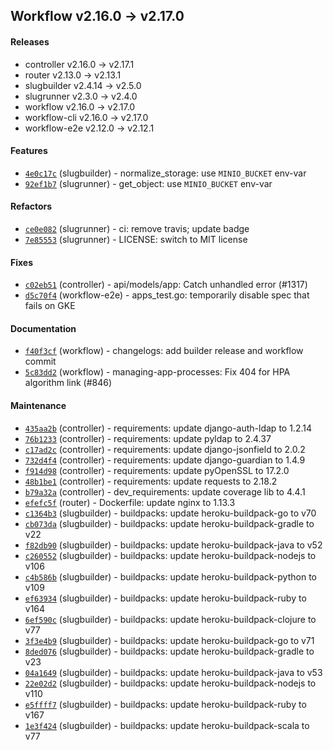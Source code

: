 ## Workflow v2.16.0 -> v2.17.0

#### Releases

- controller v2.16.0 -> v2.17.1
- router v2.13.0 -> v2.13.1
- slugbuilder v2.4.14 -> v2.5.0
- slugrunner v2.3.0 -> v2.4.0
- workflow v2.16.0 -> v2.17.0
- workflow-cli v2.16.0 -> v2.17.0
- workflow-e2e v2.12.0 -> v2.12.1

#### Features

- [`4e0c17c`](https://github.com/deisthree/slugbuilder/commit/4e0c17cc7e514dad5d9e1fe290c528dcdebd5785) (slugbuilder) - normalize_storage: use `MINIO_BUCKET` env-var
- [`92ef1b7`](https://github.com/deisthree/slugrunner/commit/92ef1b7817f51197f3995b5d0822302062bfe6a9) (slugrunner) - get_object: use `MINIO_BUCKET` env-var

#### Refactors

- [`ce0e082`](https://github.com/deisthree/slugrunner/commit/ce0e082a17831285d1fbaf6cd08875a948a64697) (slugrunner) - ci: remove travis; update badge
- [`7e85553`](https://github.com/deisthree/slugrunner/commit/7e85553cf3a197fc62b706df4262404cf92b37b3) (slugrunner) - LICENSE: switch to MIT license

#### Fixes

- [`c02eb51`](https://github.com/deisthree/controller/commit/c02eb51312db4454548d3e39452f59cd1c9355f9) (controller) - api/models/app: Catch unhandled error (#1317)
- [`d5c70f4`](https://github.com/deisthree/workflow-e2e/commit/d5c70f4fedd88855d42ef1a1cfedbd79938b5e7f) (workflow-e2e) - apps_test.go: temporarily disable spec that fails on GKE

#### Documentation

- [`f40f3cf`](https://github.com/deisthree/workflow/commit/f40f3cfea3bba3c1e2f11f55c4c25dd162b4aeb6) (workflow) - changelogs: add builder release and workflow commit
- [`5c83dd2`](https://github.com/deisthree/workflow/commit/5c83dd2a187eb0014de502170fc1100f23c6d1a1) (workflow) - managing-app-processes: Fix 404 for HPA algorithm link (#846)

#### Maintenance

- [`435aa2b`](https://github.com/deisthree/controller/commit/435aa2bc4562bc776ad895e2f08a0311703e8e55) (controller) - requirements: update django-auth-ldap to 1.2.14
- [`76b1233`](https://github.com/deisthree/controller/commit/76b1233ba6b81f5b22420e5872ca1a9ea73bd07a) (controller) - requirements: update pyldap to 2.4.37
- [`c17ad2c`](https://github.com/deisthree/controller/commit/c17ad2ce8391f62d883f6cee5734acf25eb56522) (controller) - requirements: update django-jsonfield to 2.0.2
- [`732d4f4`](https://github.com/deisthree/controller/commit/732d4f462329d92dfd0ae801aa6fca96e97b8ae8) (controller) - requirements: update django-guardian to 1.4.9
- [`f914d98`](https://github.com/deisthree/controller/commit/f914d98f96e023d69771c365326aff6186f57b50) (controller) - requirements: update pyOpenSSL to 17.2.0
- [`48b1be1`](https://github.com/deisthree/controller/commit/48b1be18c59755771d0908c1627eb2278996d43c) (controller) - requirements: update requests to 2.18.2
- [`b79a32a`](https://github.com/deisthree/controller/commit/b79a32a00503cb7124573411fb5d469ae3c9766b) (controller) - dev_requirements: update coverage lib to 4.4.1
- [`efefc5f`](https://github.com/deisthree/router/commit/efefc5f51a812507191f0e91303f36527965ec4e) (router) - Dockerfile: update nginx to 1.13.3
- [`c1364b3`](https://github.com/deisthree/slugbuilder/commit/c1364b39d2619bd14c7714ed9547a7e4fff1104d) (slugbuilder) - buildpacks: update heroku-buildpack-go to v70
- [`cb073da`](https://github.com/deisthree/slugbuilder/commit/cb073da9c2541f3759a81da0395f2fe28164ea34) (slugbuilder) - buildpacks: update heroku-buildpack-gradle to v22
- [`f82db90`](https://github.com/deisthree/slugbuilder/commit/f82db90f3f8882425dcfd8bbf8d60ec9148d1b21) (slugbuilder) - buildpacks: update heroku-buildpack-java to v52
- [`c260552`](https://github.com/deisthree/slugbuilder/commit/c2605521fb3b61071ca261b2214106cc96c092f6) (slugbuilder) - buildpacks: update heroku-buildpack-nodejs to v106
- [`c4b586b`](https://github.com/deisthree/slugbuilder/commit/c4b586bdb301f354a4c97e5bbf3197e0955bf29d) (slugbuilder) - buildpacks: update heroku-buildpack-python to v109
- [`ef63934`](https://github.com/deisthree/slugbuilder/commit/ef639343ca83dd7d6401a34484b73fae26481dfa) (slugbuilder) - buildpacks: update heroku-buildpack-ruby to v164
- [`6ef590c`](https://github.com/deisthree/slugbuilder/commit/6ef590c0d803dbf91feb8ae6ee9a0de163cac192) (slugbuilder) - buildpacks: update heroku-buildpack-clojure to v77
- [`3f3e4b9`](https://github.com/deisthree/slugbuilder/commit/3f3e4b9cd260d1ee2bc41fea85f96d11749f3872) (slugbuilder) - buildpacks: update heroku-buildpack-go to v71
- [`8ded076`](https://github.com/deisthree/slugbuilder/commit/8ded07664af2d2a76855e6e686be90b479b671ab) (slugbuilder) - buildpacks: update heroku-buildpack-gradle to v23
- [`04a1649`](https://github.com/deisthree/slugbuilder/commit/04a16495abe52c79014dcaf18f37b8c06bf2a5b5) (slugbuilder) - buildpacks: update heroku-buildpack-java to v53
- [`22e02d2`](https://github.com/deisthree/slugbuilder/commit/22e02d22b75ab99880727fe71755021a74b6e222) (slugbuilder) - buildpacks: update heroku-buildpack-nodejs to v110
- [`e5ffff7`](https://github.com/deisthree/slugbuilder/commit/e5ffff7849623dba69236cd1227162fd633c24b4) (slugbuilder) - buildpacks: update heroku-buildpack-ruby to v167
- [`1e3f424`](https://github.com/deisthree/slugbuilder/commit/1e3f424130d018e511791a2051106a1eb049bc77) (slugbuilder) - buildpacks: update heroku-buildpack-scala to v77
